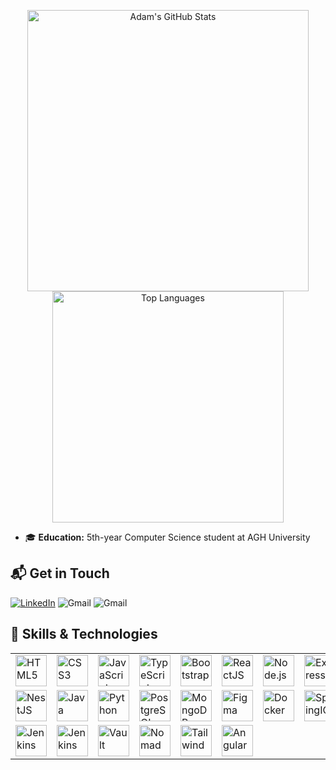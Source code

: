 <p align="center">
  <img src="https://github-readme-stats.vercel.app/api?username=adbista&show_icons=true&theme=radical" alt="Adam's GitHub Stats" width="450"/>
  <img src="https://github-readme-stats.vercel.app/api/top-langs?username=adbista&hide=css,scss,html&theme=radical&layout=compact&langs_count=6" alt="Top Languages" width="370"/>
</p>

- 🎓 **Education:** 5th-year Computer Science student at AGH University

## 📬 Get in Touch

[![LinkedIn](https://img.shields.io/badge/linkedin-%230077B5.svg?style=for-the-badge&logo=linkedin)](https://www.linkedin.com/in/adam-bi%C5%9Bta-948720231/)
![Gmail](https://img.shields.io/badge/adamosekk2002@gmail.com-%230077B5.svg?style=for-the-badge&logo=gmail)
![Gmail](https://img.shields.io/badge/adambista2002@gmail.com-%230077B5.svg?style=for-the-badge&logo=gmail)
## 💼 Skills & Technologies

<table>
    <tbody>
        <tr>
            <td><img height="50" src="https://www.vectorlogo.zone/logos/w3_html5/w3_html5-icon.svg" alt="HTML5"/></td>
            <td><img height="50" src="https://www.vectorlogo.zone/logos/w3_css/w3_css-icon.svg" alt="CSS3"/></td>
            <td><img height="50" src="https://www.vectorlogo.zone/logos/javascript/javascript-icon.svg" alt="JavaScript"/></td>
            <td><img height="50" src="https://www.vectorlogo.zone/logos/typescriptlang/typescriptlang-icon.svg" alt="TypeScript"/></td>
            <td><img height="50" src="https://www.vectorlogo.zone/logos/getbootstrap/getbootstrap-icon.svg" alt="Bootstrap"/></td>
            <td><img height="50" src="https://www.vectorlogo.zone/logos/reactjs/reactjs-icon.svg" alt="ReactJS"/></td>
            <td><img height="50" src="https://www.vectorlogo.zone/logos/nodejs/nodejs-icon.svg" alt="Node.js"/></td>
            <td><img height="50" src="https://www.vectorlogo.zone/logos/expressjs/expressjs-icon.svg" alt="Express.js"/></td>
        </tr>
        <tr>
            <td><img height="50" src="https://www.vectorlogo.zone/logos/nestjs/nestjs-icon.svg" alt="NestJS"/></td>
            <td><img height="50" src="https://www.vectorlogo.zone/logos/java/java-icon.svg" alt="Java"/></td>
            <td><img height="50" src="https://www.vectorlogo.zone/logos/python/python-icon.svg" alt="Python"/></td>
            <td><img height="50" src="https://www.vectorlogo.zone/logos/postgresql/postgresql-icon.svg" alt="PostgreSQL"/></td>
            <td><img height="50" src="https://www.vectorlogo.zone/logos/mongodb/mongodb-icon.svg" alt="MongoDB"/></td>
            <td><img height="50" src="https://www.vectorlogo.zone/logos/figma/figma-icon.svg" alt="Figma"/></td>
            <td><img height="50" src="https://www.vectorlogo.zone/logos/docker/docker-icon.svg" alt="Docker"/></td>
            <td><img height="50" src="https://www.vectorlogo.zone/logos/springio/springio-icon.svg" alt="SpringIO"/></td>
        </tr>
        <tr>
            <td><img height="50" src="https://www.vectorlogo.zone/logos/nextjs/nextjs-icon.svg" alt="Jenkins"/></td>
            <td><img height="50" src="https://www.vectorlogo.zone/logos/jenkins/jenkins-icon.svg" alt="Jenkins"/></td>
            <td><img height="50" src="https://www.vectorlogo.zone/logos/vaultproject/vaultproject-icon.svg" alt="Vault"/></td>
            <td><img height="50" src="https://www.vectorlogo.zone/logos/nomadlist/nomadlist-icon.svg" alt="Nomad"/></td>
            <td><img height="50" src="https://www.vectorlogo.zone/logos/tailwindcss/tailwindcss-icon.svg" alt="Tailwind"/></td>
            <td><img height="50" src="https://www.vectorlogo.zone/logos/angular/angular-icon.svg" alt="Angular"/></td>
        </tr>
    </tbody>
</table>
